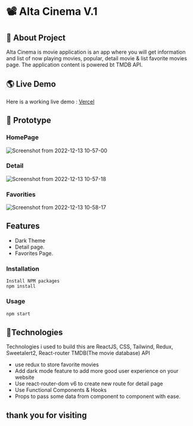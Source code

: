 # 📽️ Alta Cinema V.1

## 🎯 About Project

Alta Cinema is movie application is an app where you will get information and list of now playing movies, popular, detail movie & list favorite movies page. The application content is powered bt TMDB API.

## 🌎 Live Demo

Here is a working live demo : [Vercel](https://alta-movies-rendrafe9.vercel.app)

## 🎨 Prototype

### HomePage

![Screenshot from 2022-12-13 10-57-00](https://user-images.githubusercontent.com/112911127/207225808-375a55c9-5a7a-4ec9-a97d-cbc23c37fc5d.png)

### Detail

![Screenshot from 2022-12-13 10-57-18](https://user-images.githubusercontent.com/112911127/207226122-d38414e4-a788-4357-9b0e-9879fdfaed54.png)

### Favorities

![Screenshot from 2022-12-13 10-58-17](https://user-images.githubusercontent.com/112911127/207226154-edbd51d0-1426-4384-93ea-853749555c4e.png)

## Features

- Dark Theme
- Detail page.
- Favorites Page.

### Installation

```
Install NPM packages
npm install
```

### Usage

```sh
npm start
```

## 💫Technologies

Technologies i used to build this are ReactJS, CSS, Tailwind, Redux, Sweetalert2, React-router TMDB(The movie database) API

- use redux to store favorite movies
- Add dark mode feature to add more good user experience on your website
- Use react-router-dom v6 to create new route for detail page
- Use Functional Components & Hooks
- Props to pass some data from component to component with ease.

## thank you for visiting
